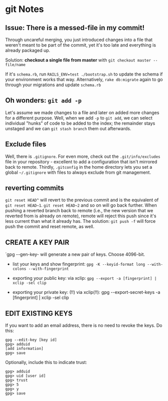# git Notes

## Issue: There is a messed-file in my commit!
Through uncareful merging, you just introduced changes into a file that
weren't meant to be part of the commit, yet it's too late and everything
is already packaged up.

Solution: **checkout a single file from master** with `git checkout
master -- file/name`

If it's `schema.rb`, run `RAILS_ENV=test ./bootstrap.sh` to update the
schema if your environment works that way. Alternatively, `rake
db:migrate` again to go through your migrations and update `schema.rb`

## Oh wonders: `git add -p`
Let's assume we made changes to a file and later on added more changes
for a different purpose. Well, when we add `-p` to `git add`, we can
select individual "hunks" of code to be added to the index; the
remainder stays unstaged and we can `git stash branch` them out
afterwards.

## Exclude files
Well, there is `.gitignore`. For even more, check out the
`.git/info/excludes` file in your repository - excellent to add a
configuration that isn't mirrored back to remote.
Thirdly, `.gitconfig` in the home directory lets you set a global
`~/.gitignore` with files to always exclude from git management.

## reverting commits
`git reset HEAD^` will revert to the previous commit and is the
equivalent of `git reset HEAD~1`. `git reset HEAD~2`
and so on will go back further.
When pushing a reverted branch back to remote (i.e., the new version
that we reverted from is already on remote), remote will reject this
push since it's less current than what it already has. The solution:
`git push -f` will force push the commit and reset remote, as well.

## CREATE A KEY PAIR
`gpg --gen-key- will generate a new pair of keys. Choose 4096-bit.

* list your keys and show fingerprint:
`gpg -K --keyid-format long --with-colons --with-fingerprint`

* exporting your public key:
via xclip: `gpg --export -a [fingerprint] | xclip -sel
clip`

* exporting your private key: (!!)
via xclip(!!): gpg --export-secret-keys -a
[fingerprint] | xclip -sel clip

## EDIT EXISTING KEYS
If you want to add an email address, there is no need to revoke the
keys. Do this:
```
gpg --edit-key [key id]
gpg> adduid
[add information]
gpg> save
```

Optionally, include this to indicate trust:
```
gpg> adduid
gpg> uid [user id]
gpg> trust
gpg> 5
gpg> y
gpg> save
```

